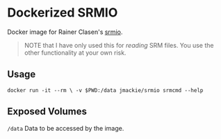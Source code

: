 # Dockerized SRMIO

Docker image for Rainer Clasen's [srmio](https://github.com/rclasen/srmio).

> NOTE that I have only used this for *reading* SRM files. You use the other functionality at your own risk.

## Usage

```
docker run -it --rm \ -v $PWD:/data jmackie/srmio srmcmd --help
```

## Exposed Volumes

`/data`
Data to be accessed by the image.


